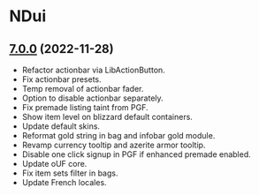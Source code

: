 # NDui

## [7.0.0](https://github.com/siweia/NDui/tree/7.0.0) (2022-11-28)

- Refactor actionbar via LibActionButton.
- Fix actionbar presets.
- Temp removal of actionbar fader.
- Option to disable actionbar separately.
- Fix premade listing taint from PGF.
- Show item level on blizzard default containers.
- Update default skins.
- Reformat gold string in bag and infobar gold module.
- Revamp currency tooltip and azerite armor tooltip.
- Disable one click signup in PGF if enhanced premade enabled.
- Update oUF core.
- Fix item sets filter in bags.
- Update French locales.